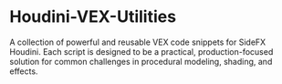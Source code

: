 # Houdini-VEX-Utilities
A collection of powerful and reusable VEX code snippets for SideFX Houdini. Each script is designed to be a    practical, production-focused solution for common challenges in procedural modeling, shading, and effects.
